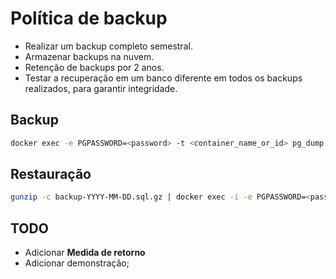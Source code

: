 # Política de backup

- Realizar um backup completo semestral.
- Armazenar backups na nuvem.
- Retenção de backups por 2 anos.
- Testar a recuperação em um banco diferente em todos os backups realizados, para garantir integridade.

## Backup

```sh
docker exec -e PGPASSWORD=<password> -t <container_name_or_id> pg_dump -h <remote_host> -p <port> -U <username> -d <database_name> | gzip > backup-YYYY-MM-DD.sql.gz
```

## Restauração

```sh
gunzip -c backup-YYYY-MM-DD.sql.gz | docker exec -i -e PGPASSWORD=<password> <container_name_or_id> psql -h <remote_host> -p <port> -U <username> -d <database_name> -w
```

## TODO

- Adicionar **Medida de retorno**
- Adicionar demonstração;
